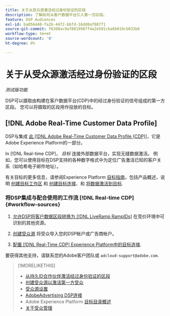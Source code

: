 ```yaml
---
title: 关于从受众源激活经过身份验证的区段
description: 了解如何从客户数据平台引入第一方区段。
feature: DSP Audiences
exl-id: ba056440-fa2b-4472-bbfd-16dd0af887f1
source-git-commit: f6308ac9af8019987f4a2e501cba6b019cb032b6
workflow-type: tm+mt
source-wordcount: '0'
ht-degree: 0%

---
```


# 关于从受众源激活经过身份验证的区段

<!-- Doesn't specifically explain what you can do in our UI -->
*测试版功能*

DSP可以摄取由构建在客户数据平台(CDP)中的经过身份验证的信号组成的第一方区段。 您可以将摄取的区段用作投放的目标。

## [!DNL Adobe Real-Time Customer Data Profile]

DSP与集成 [此 [!DNL Adobe Real-Time Customer Data Profile (CDP)]](https://experienceleague.adobe.com/docs/experience-platform/rtcdp/overview.html)，它是Adobe Experience Platform的一部分。

In [!DNL Real-time CDP]， *目标* 连接外部数据平台，实现无缝数据激活。 例如，您可以使用目标在DSP支持的各种数字格式中为定位广告激活已知的客户关系（如哈希电子邮件地址）。

有关目标的更多信息，请参阅Experience Platform [目标指南](https://experienceleague.adobe.com/docs/experience-platform/destinations/home.html)，包括产品概述，说明 [创建目标工作区](https://experienceleague.adobe.com/docs/experience-platform/destinations/ui/destinations-workspace.html) 和 [创建目标连接](https://experienceleague.adobe.com/docs/experience-platform/destinations/ui/connect-destination.html)、和 [将数据激活到目标](https://experienceleague.adobe.com/docs/experience-platform/destinations/ui/activate/activate-segment-streaming-destinations.html).

### 将DSP集成与配合使用的工作流 [!DNL Real-time CDP] {#workflow-sources}

<!-- Make sure that titles make the distinctions clear -- everything can't be "Activate XXX." -->

1. [允许DSP将客户数据区段转换为 [!DNL LiveRamp RampIDs]](source-durable-id.md) 在竞价环境中可识别的其他资源。<!-- I don't think I need this here: This requires DSP account-level and campaign-level settings to enable segment sharing with [!DNL LiveRamp], which will translate customer data to [!DNL RampIDs] to create targetable segments. Your Adobe Account Team will perform this configuration. -->

1. [创建受众源](source-create.md) 将受众导入您的DSP帐户或广告商帐户。

1. [配置 [!DNL Real-Time CDP] Experience Platform中的目标连接](https://experienceleague.adobe.com/docs/experience-platform/destinations/catalog/advertising/adobe-advertising-cloud-connection.html).

要获得其他支持，请联系您的Adobe客户团队或 `adcloud-support@adobe.com`.

>[!MORELIKETHIS]
>
>* [从持久ID合作伙伴激活经过身份验证的区段](source-durable-id.md)
>* [创建受众源以激活第一方受众](source-create.md)
>* [受众源设置](source-settings.md)
>* [AdobeAdvertising DSP连接](https://experienceleague.adobe.com/docs/experience-platform/destinations/catalog/advertising/adobe-advertising-cloud-connection.html)
>* Adobe Experience Platform [目标目录概述](https://experienceleague.adobe.com/docs/experience-platform/destinations/catalog/overview.html)
>* [关于受众管理](/help/dsp/audiences/audience-about.md)

